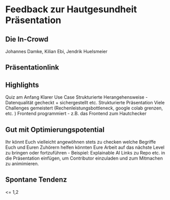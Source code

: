 # Feedback zur Hautgesundheit Präsentation
## Die In-Crowd
Johannes Damke, Kilian Ebi, Jendrik Huelsmeier

## Präsentationlink

## Highlights
Quiz am Anfang
Klarer Use Case 
Strukturierte Herangehensweise - Datenqualität gecheckt + sichergestellt etc. 
Strukturierte Präsentation 
Viele Challenges gemeistert (Rechenleistungsbottleneck, google colab grenzen, etc. )
Frontend programmiert - z.B. das Frontend zum Hautchecker

## Gut mit Optimierungspotential
Ihr könnt Euch vielleicht angewöhnen stets zu checken welche Begriffe Euch und Euren Zuhörern helfen könnten Eure Arbeit auf das nächste Level zu bringen oder fortzuführen - Beispiel: Explainable AI 
Links zu Repo etc. in die Präsentation einfügen, um Contributor einzuladen und zum Mitmachen zu animimieren. 

## Spontane Tendenz
<= 1,2